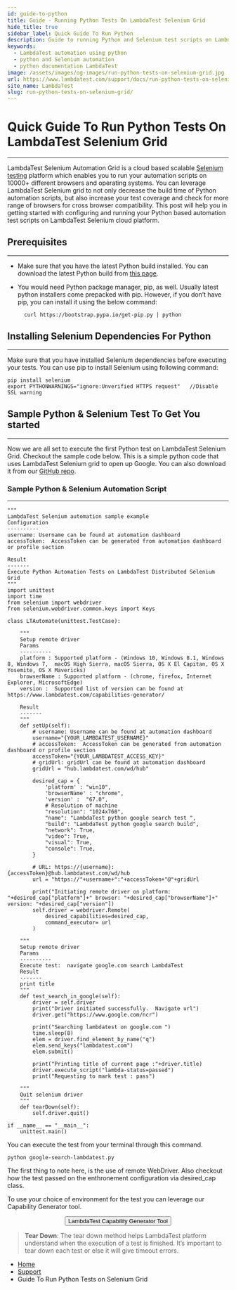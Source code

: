 ```yaml
---
id: guide-to-python
title: Guide - Running Python Tests On LambdaTest Selenium Grid
hide_title: true
sidebar_label: Quick Guide To Run Python
description: Guide to running Python and Selenium test scripts on LambdaTest Selenium automation grid online. Automated cross browser testing online using Selenium and Python on 10000+ browsers on cloud
keywords:
  - LambdaTest automation using python
  - python and Selenium automation
  - python documentation LambdaTest
image: /assets/images/og-images/run-python-tests-on-selenium-grid.jpg
url: https://www.lambdatest.com/support/docs/run-python-tests-on-selenium-grid/
site_name: LambdaTest
slug: run-python-tests-on-selenium-grid/
---
```


<script type="application/ld+json"
      dangerouslySetInnerHTML={{ __html: JSON.stringify({
       "@context": "https://schema.org",
        "@type": "BreadcrumbList",
        "itemListElement": [{
          "@type": "ListItem",
          "position": 1,
          "name": "LambdaTest",
          "item": "https://www.lambdatest.com"
        },{
          "@type": "ListItem",
          "position": 2,
          "name": "Support",
          "item": "https://www.lambdatest.com/support/docs/"
        },{
          "@type": "ListItem",
          "position": 3,
          "name": "Run Python Tests",
          "item": "https://www.lambdatest.com/support/docs/run-python-tests-on-selenium-grid/"
        }]
      })
    }}
></script>

# Quick Guide To Run Python Tests On LambdaTest Selenium Grid
* * *

LambdaTest Selenium Automation Grid is a cloud based scalable [Selenium testing](https://www.lambdatest.com/selenium-automation) platform which enables you to run your automation scripts on 10000+ different browsers and operating systems. You can leverage LambdaTest Selenium grid to not only decrease the build time of Python automation scripts, but also increase your test coverage and check for more range of browsers for cross browser compatibility. This post will help you in getting started with configuring and running your Python based automation test scripts on LambdaTest Selenium cloud platform.

## Prerequisites
***

- Make sure that you have the latest Python build installed. You can download the latest Python build from [this page](https://www.python.org/downloads/).

- You would need Python package manager, pip, as well. Usually latest python installers come prepacked with pip. However, if you don’t have pip, you can install it using the below command:

        curl https://bootstrap.pypa.io/get-pip.py | python

## Installing Selenium Dependencies For Python
***

Make sure that you have installed Selenium dependencies before executing your tests. You can use pip to install Selenium using following command:

    pip install selenium
    export PYTHONWARNINGS="ignore:Unverified HTTPS request"   //Disable SSL warning

## Sample Python & Selenium Test To Get You started
***

Now we are all set to execute the first Python test on LambdaTest Selenium Grid. Checkout the sample code below. This is a simple python code that uses LambdaTest Selenium grid to open up Google. You can also download it from our [GitHub repo](https://github.com/LambdaTest/python-selenium-sample).

### Sample Python & Selenium Automation Script
***
```
"""
LambdaTest Selenium automation sample example
Configuration
----------
username: Username can be found at automation dashboard
accessToken:  AccessToken can be generated from automation dashboard or profile section
 
Result
-------
Execute Python Automation Tests on LambdaTest Distributed Selenium Grid
"""
import unittest
import time
from selenium import webdriver
from selenium.webdriver.common.keys import Keys
 
class LTAutomate(unittest.TestCase):
 
    """
    Setup remote driver
    Params
    ----------
    platform : Supported platform - (Windows 10, Windows 8.1, Windows 8, Windows 7,  macOS High Sierra, macOS Sierra, OS X El Capitan, OS X Yosemite, OS X Mavericks)
    browserName : Supported platform - (chrome, firefox, Internet Explorer, MicrosoftEdge)
    version :  Supported list of version can be found at https://www.lambdatest.com/capabilities-generator/
 
    Result
    -------
    """
    def setUp(self):
        # username: Username can be found at automation dashboard
        username="{YOUR_LAMBDATEST_USERNAME}" 
        # accessToken:  AccessToken can be generated from automation dashboard or profile section
        accessToken="{YOUR_LAMBDATEST_ACCESS_KEY}"
        # gridUrl: gridUrl can be found at automation dashboard
        gridUrl = "hub.lambdatest.com/wd/hub"
         
        desired_cap = {
            'platform' : "win10",
            'browserName' : "chrome",
            'version' :  "67.0",
            # Resolution of machine
            "resolution": "1024x768",
            "name": "LambdaTest python google search test ",
            "build": "LambdaTest python google search build",
            "network": True,
            "video": True,
            "visual": True,
            "console": True,
        }
 
        # URL: https://{username}:{accessToken}@hub.lambdatest.com/wd/hub
        url = "https://"+username+":"+accessToken+"@"+gridUrl
         
        print("Initiating remote driver on platform: "+desired_cap["platform"]+" browser: "+desired_cap["browserName"]+" version: "+desired_cap["version"])
        self.driver = webdriver.Remote(
            desired_capabilities=desired_cap,
            command_executor= url
        )
 
    """
    Setup remote driver
    Params
    ----------
    Execute test:  navigate google.com search LambdaTest
    Result
    -------
    print title
    """
    def test_search_in_google(self):
        driver = self.driver
        print("Driver initiated successfully.  Navigate url")
        driver.get("https://www.google.com/ncr")
 
        print("Searching lambdatest on google.com ")
        time.sleep(8)
        elem = driver.find_element_by_name("q")
        elem.send_keys("lambdatest.com")
        elem.submit()
 
        print("Printing title of current page :"+driver.title)
        driver.execute_script("lambda-status=passed")
        print("Requesting to mark test : pass")
 
    """
    Quit selenium driver
    """
    def tearDown(self):
        self.driver.quit()
 
if __name__ == "__main__":
    unittest.main()

```

You can execute the test from your terminal through this command.

    python google-search-lambdatest.py

The first thing to note here, is the use of remote WebDriver. Also checkout how the test passed on the enthronement configuration via desired_cap class.

To use your choice of environment for the test you can leverage our Capability Generator tool.

<center><a href="https://www.lambdatest.com/capabilities-generator/"><button name="button">LambdaTest Capability Generator Tool</button></a></center>

> **Tear Down**: The tear down method helps LambdaTest platform understand when the execution of a test is finished. It’s important to tear down each test or else it will give timeout errors.

<nav aria-label="breadcrumbs">
  <ul className="breadcrumbs">
    <li className="breadcrumbs__item">
      <a className="breadcrumbs__link" href="https://www.lambdatest.com">Home</a>
    </li>
    <li className="breadcrumbs__item">
      <a className="breadcrumbs__link" href="/support/docs/">Support</a>
    </li>
    <li className="breadcrumbs__item breadcrumbs__item--active">
      <span className="breadcrumbs__link">Guide To Run Python Tests on Selenium Grid</span>
    </li>
  </ul>
</nav>